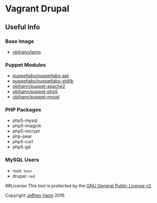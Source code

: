 # Vagrant Drupal

## Useful Info

### Base Image

- [obihann/lamp](https://atlas.hashicorp.com/obihann/boxes/lamp/)

### Puppet Modules

- [puppetlabs/puppetlabs-apt](https://github.com/puppetlabs/puppetlabs-apt)
- [puppetlabs/puppetlabs-stdlib](https://github.com/puppetlabs/puppetlabs-stdlib/)
- [obihann/puppet-apache2](https://bitbucket.org/obihann/puppet-apache)
- [obihann/puppet-php5](https://bitbucket.org/obihann/puppet-php)
- [obihann/puppet-mysql](https://bitbucket.org/obihann/puppet-mysql)

### PHP Packages

- php5-mysql
- php5-imagick
- php5-mcrypt
- php-pear
- php5-curl
- php5-gd

### MySQL Users

- root: `toor`
- drupal: `red`

##License
This tool is protected by the [GNU General Public License v2](http://www.gnu.org/licenses/gpl-2.0.html).

Copyright [Jeffrey Hann](http://jeffreyhann.ca/) 2016
